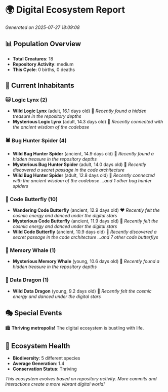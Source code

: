 # 🌍 Digital Ecosystem Report
*Generated on 2025-07-27 18:09:08*

## 📊 Population Overview
- **Total Creatures**: 18
- **Repository Activity**: medium
- **This Cycle**: 0 births, 0 deaths

## 👥 Current Inhabitants

### 🐱 Logic Lynx (2)
- **Wild Logic Lynx** (adult, 16.1 days old) 💛
  *Recently found a hidden treasure in the repository depths*
- **Mysterious Logic Lynx** (adult, 14.3 days old) 💛
  *Recently connected with the ancient wisdom of the codebase*

### 🕷️ Bug Hunter Spider (4)
- **Wild Bug Hunter Spider** (ancient, 14.9 days old) 💚
  *Recently found a hidden treasure in the repository depths*
- **Mysterious Bug Hunter Spider** (adult, 14.0 days old) 💛
  *Recently discovered a secret passage in the code architecture*
- **Wild Bug Hunter Spider** (adult, 12.8 days old) 💚
  *Recently connected with the ancient wisdom of the codebase*
  *...and 1 other bug hunter spiders*

### 🦋 Code Butterfly (10)
- **Wandering Code Butterfly** (ancient, 12.9 days old) ❤️
  *Recently felt the cosmic energy and danced under the digital stars*
- **Mysterious Code Butterfly** (ancient, 11.9 days old) 💚
  *Recently felt the cosmic energy and danced under the digital stars*
- **Wild Code Butterfly** (ancient, 10.9 days old) 💛
  *Recently discovered a secret passage in the code architecture*
  *...and 7 other code butterflys*

### 🐋 Memory Whale (1)
- **Mysterious Memory Whale** (young, 10.6 days old) 💚
  *Recently found a hidden treasure in the repository depths*

### 🐉 Data Dragon (1)
- **Wild Data Dragon** (young, 9.2 days old) 💚
  *Recently felt the cosmic energy and danced under the digital stars*

## 🎭 Special Events

🏙️ **Thriving metropolis!** The digital ecosystem is bustling with life.

## 🔬 Ecosystem Health
- **Biodiversity**: 5 different species
- **Average Generation**: 1.4
- **Conservation Status**: Thriving

*This ecosystem evolves based on repository activity. More commits and interactions create a more vibrant digital world!*